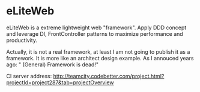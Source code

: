 eLiteWeb
========
eLiteWeb is a extreme lightweight web "framework".
Apply DDD concept and leverage DI, FrontController patterns to maximize performance and productivity.

Actually, it is not a real framework, at least I am not going to publish it as a framework. It is more like an architect design example. As I annouced years ago: " (General) Framework is dead!"

CI server address: http://teamcity.codebetter.com/project.html?projectId=project287&tab=projectOverview
